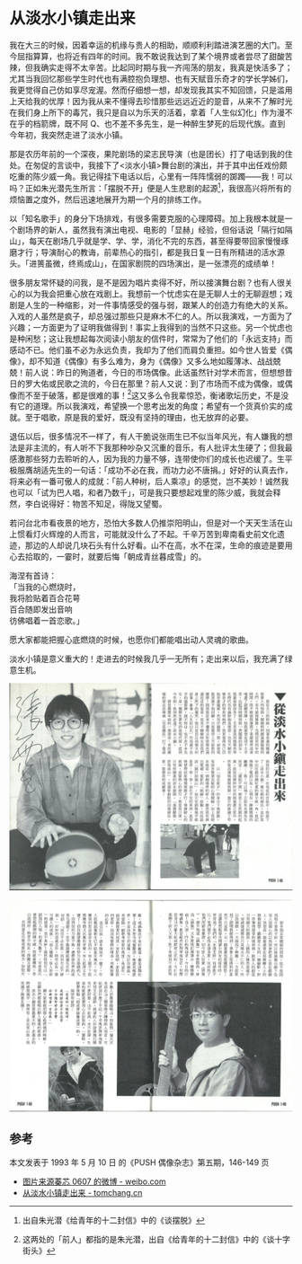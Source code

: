 # 从淡水小镇走出来

我在大三的时候，因着幸运的机缘与贵人的相助，顺顺利利踏进演艺圈的大门。至今屈指算算，也将近有四年的时间。我不敢说我达到了某个境界或者尝尽了甜酸苦辣，但我确实走得不太辛苦。比起同时期与我一齐闯荡的朋友，我真是快活多了；尤其当我回忆那些学生时代也有满腔抱负理想、也有天赋音乐奇才的学长学姊们，我更觉得自己仿如享尽宠渥。然而仔细想一想，却发现我其实不知回馈，只是滥用上天给我的优厚！因为我从来不懂得去珍惜那些远远近近的跫音，从来不了解时光在我们身上所下的毒咒，我只是自以为乐天的活着，拿着「人生似幻化」作为漫不在乎的档箭牌，既不阿 Q、也不差不多先生，是一种醉生梦死的后现代族。直到今年初，我突然走进了淡水小镇。

那是农历年前的一个深夜，果陀剧场的梁志民导演（也是团长）打了电话到我的住处。在匆促的言谈中，我接下了<淡水小镇>舞台剧的演出，并于其中出任戏份颇吃重的陈少威一角。我记得挂下电话以后，心里有一阵阵懦弱的踯躅——我！可以吗？正如朱光潜先生所言：「摆脱不开」便是人生悲剧的起源[^1]，我很高兴将所有的烦恼置之度外，然后迅速地展开为期一个月的排练工作。

以「知名歌手」的身分下场排戏，有很多需要克服的心理障碍。加上我根本就是一个剧场界的新人，虽然我有演出电视、电影的「显赫」经验，但俗话说「隔行如隔山」，每天在剧场几乎就是学、学、学，消化不完的东西，甚至得要带回家慢慢琢磨才行；导演耐心的教诲，前辈热心的指引，都是我日复一日有所精进的活水源头。「进篑虽微，终焉成山」，在国家剧院的四场演出，是一张漂亮的成绩单！

很多朋友常怀疑的问我，是不是因为唱片卖得不好，所以接演舞台剧？也有人很关心的以为我会把重心放在戏剧上。我想前一个忧虑实在是无聊人士的无聊遐想；戏剧是人生的一种缩影，对一件事情感受的强与弱，跟某人的创造力有绝大的关系。入戏的人虽然是疯子，却总强过那些只是麻木不仁的人。所以我演戏，一方面为了兴趣；一方面更为了证明我做得到！事实上我得到的当然不只这些。另一个忧虑也是种闲愁；这让我想起每次阅读小朋友的信件时，常常为了他们的「永远支持」而感动不已。他们虽不必为永远负责，我却为了他们而肩负重担。如今世人皆爱《偶像》，却不知道《偶像》有多么难为，身为《偶像》又多么地如履薄冰、战战兢兢！前人说：昨日的殉道者，今日的市场偶像。此话虽然针对学术而言，但想想昔日的罗大佑或民歌之流的，今日在那里？前人又说：到了市场而不成为偶像，或偶像而不至于破落，都是很难的事！[^2]这又多么令我辈惊恐，衡诸歌坛历史，不是没有它的道理。所以我演戏，希望换一个思考出发的角度；希望有一个货真价实的成就。至于唱歌，原是我的爱好，既没有坚持的理由，也无放弃的必要。

退伍以后，很多情况不一样了，有人干脆说张雨生已不似当年风光，有人嫌我的想法是非主流的，有人听不下我那种吵杂又沉重的音乐，有人批评太生硬了；但我最感激那些努力去聆听的人，因为我的力量不够，连带使你们的成长也迟缓了。生平极服膺胡适先生的一句话：「成功不必在我，而功力必不唐捐。」好好的认真去作，将来必有一番可傲人的成就：「前人种树，后人乘凉」的感觉，岂不美妙！诚然我也可以「试为巴人唱，和者乃数千」，可是我只要想起戏里的陈少威，我就会释然，李白说得好：物苦不知足，得陇又望蜀。

若问台北市看夜景的地方，恐怕大多数人仍推崇阳明山，但是对一个天天生活在山上惯看灯火辉煌的人而言，可能就没什么了不起。千辛万苦到卑南看史前文化遗迹，那边的人却说几块石头有什么好看。山不在高，水不在深，生命的痕迹是要用心去拾取的，一霎时，就要后悔「朝成青丝暮成雪」的。

海涅有首诗：  
「当我的心燃烧时，  
我将脸贴着百合花萼  
百合随即发出音响  
彷佛唱着一首恋歌。」

愿大家都能把握心底燃烧的时候，也愿你们都能唱出动人灵魂的歌曲。

淡水小镇是意义重大的！走进去的时候我几乎一无所有；走出来以后，我充满了绿意生机。

![从淡水小镇走出来- 图1](emerging-from-little-town-of-tamsui-1.jpg)

![从淡水小镇走出来- 图2](emerging-from-little-town-of-tamsui-2.jpg)

## 参考

本文发表于 1993 年 5 月 10 日 的《PUSH 偶像杂志》第五期，146-149 页

-   [图片来源蓁芯 0607 的微博 - weibo.com](https://m.weibo.cn/status/4648817972480040)
-   [从淡水小镇走出来 - tomchang.cn](https://tomchang.cn/archive/article/58.html)

[^1]: 出自朱光潜《给青年的十二封信》中的《谈摆脱》
[^2]: 这两处的「前人」都指的是朱光潜，出自《给青年的十二封信》中的《谈十字街头》
